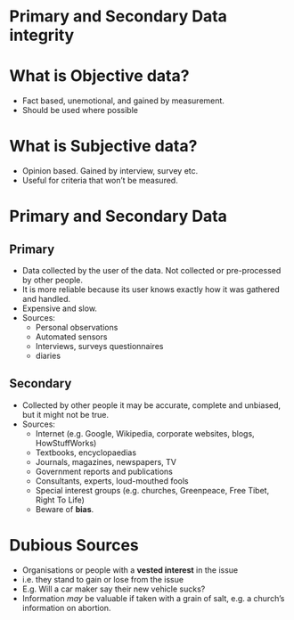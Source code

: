 # Primary and Secondary Data integrity

# What is Objective data?

- Fact based, unemotional, and gained by measurement.
- Should be used where possible

# What is Subjective data?

- Opinion based. Gained by interview, survey etc.
- Useful for criteria that won’t be measured.

# Primary and Secondary Data

## Primary

- Data collected by the user of the data. Not collected or pre-processed by other people.
- It is more reliable because its user knows exactly how it was gathered and handled.
- Expensive and slow.
- Sources:
    - Personal observations
    - Automated sensors
    - Interviews, surveys questionnaires
    - diaries

## Secondary

- Collected by other people it may be accurate, complete and unbiased, but it might not be true.
- Sources:
    - Internet (e.g. Google, Wikipedia, corporate websites, blogs, HowStuffWorks)
    - Textbooks, encyclopaedias
    - Journals, magazines, newspapers, TV
    - Government reports and publications
    - Consultants, experts, loud-mouthed fools
    - Special interest groups (e.g. churches, Greenpeace, Free Tibet, Right To Life)
    - Beware of **bias**.

# Dubious Sources

- Organisations or people with a **vested interest** in the issue
- i.e. they stand to gain or lose from the issue
- E.g. Will a car maker say their new vehicle sucks?
- Information *may* be valuable if taken with a grain of salt, e.g. a church’s information on abortion.